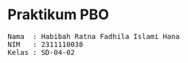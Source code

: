# Praktikum PBO

<pre>
Nama  : Habibah Ratna Fadhila Islami Hana
NIM   : 2311110038
Kelas : SD-04-02
</pre>
